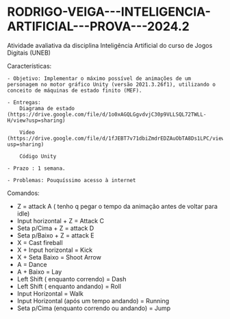 # RODRIGO-VEIGA---INTELIGENCIA-ARTIFICIAL---PROVA---2024.2

Atividade avaliativa da disciplina Inteligência Artificial do curso de Jogos Digitais (UNEB)

Características:

	- Objetivo: Implementar o máximo possível de animações de um personagem no motor gráfico Unity (versão 2021.3.26f1), utilizando o conceito de máquinas de estado finito (MEF). 
 
	- Entregas: 
		Diagrama de estado (https://drive.google.com/file/d/1o0xAGQLGgvdvjC30p9VLLSQL72TWLL-H/view?usp=sharing)
  
		Video (https://drive.google.com/file/d/1fJEBT7v71dbiZmdrEDZAuObTA8Ds1LPC/view?usp=sharing)
  
		Código Unity 
  
	- Prazo : 1 semana.
 
	- Problemas: Pouquíssimo acesso à internet

Comandos:

- Z 						= attack A ( tenho q pegar o tempo da animação antes de voltar para idle)
- Input horizontal +  Z 			= Attack C 
- Seta p/Cima + Z 				= attack D
- Seta p/Baixo + Z 				= attack E
- X 						= Cast fireball
- X + Input horizontal		 		= Kick
- X + Seta Baixo				= Shoot Arrow
- A 						= Dance
- A + Baixo 					= Lay
- Left Shift ( enquanto correndo)		= Dash
- Left Shift ( enquanto andando)		= Roll
- Input Horizontal 				= Walk 
- Input Horizontal (após um tempo andando)	= Running
- Seta p/Cima (enquanto correndo ou andando) 	= Jump 

